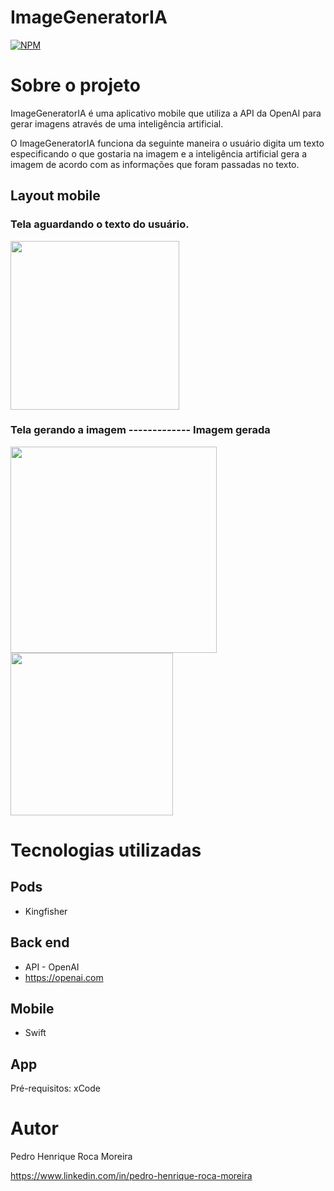 # ImageGeneratorIA
[![NPM](https://img.shields.io/npm/l/react)](https://github.com/PedroRoca7/ImageGeneratorIA/blob/main/LICENSE) 

# Sobre o projeto

ImageGeneratorIA é uma aplicativo mobile que utiliza a API da OpenAI para gerar imagens através de uma inteligência artificial.

O ImageGeneratorIA funciona da seguinte maneira o usuário digita um texto especificando o que gostaria na imagem e a inteligência artificial gera a imagem de acordo com as informações que foram passadas no texto.

## Layout mobile
### Tela aguardando o texto do usuário.
<div> 
  <img src="https://github.com/PedroRoca7/ImageGeneratorIA/assets/118369268/1e85d764-6dd6-4670-8c96-2a9825867663" width= "270px"/>
</div>

### Tela gerando a imagem ------------- Imagem gerada
<div> 
  <img src="https://github.com/PedroRoca7/ImageGeneratorIA/assets/118369268/d66d1215-c9ca-45a1-b77a-6720d6b1b7c6" width= "330px"/>
  <img src="https://github.com/PedroRoca7/ImageGeneratorIA/assets/118369268/8b39e444-e7bf-49ff-988b-02bf46fc71d3" width= "260px"/>
</div>

# Tecnologias utilizadas
## Pods
- Kingfisher
## Back end
- API - OpenAI
- https://openai.com
## Mobile
- Swift
## App
Pré-requisitos: xCode
# Autor

Pedro Henrique Roca Moreira

https://www.linkedin.com/in/pedro-henrique-roca-moreira

